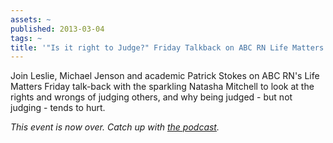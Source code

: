 ```yaml
---
assets: ~
published: 2013-03-04
tags: ~
title: '"Is it right to Judge?" Friday Talkback on ABC RN Life Matters'
---
```

Join Leslie, Michael Jenson and academic Patrick Stokes on ABC RN's Life Matters Friday talk-back with the sparkling Natasha Mitchell to look at the rights and wrongs of judging others, and why being judged - but not judging - tends to hurt. 

*This event is now over. Catch up with [the podcast](http://www.abc.net.au/radionational/programs/lifematters/friday-talkback--judgement/4538950).*